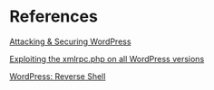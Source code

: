 # References
[Attacking & Securing WordPress](https://hackertarget.com/attacking-wordpress/)

[Exploiting the xmlrpc.php on all WordPress versions](https://nitesculucian.github.io/2019/07/01/exploiting-the-xmlrpc-php-on-all-wordpress-versions/)

[WordPress: Reverse Shell](https://www.hackingarticles.in/wordpress-reverse-shell/)
